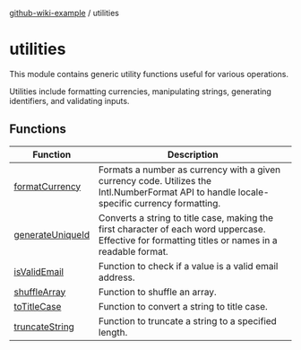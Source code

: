 [github-wiki-example](../wiki/Home) / utilities

# utilities

This module contains generic utility functions useful for various operations.

Utilities include formatting currencies, manipulating strings, generating identifiers, and validating inputs.

## Functions

| Function | Description |
| ------ | ------ |
| [formatCurrency](../wiki/utilities.Function.formatCurrency) | Formats a number as currency with a given currency code. Utilizes the Intl.NumberFormat API to handle locale-specific currency formatting. |
| [generateUniqueId](../wiki/utilities.Function.generateUniqueId) | Converts a string to title case, making the first character of each word uppercase. Effective for formatting titles or names in a readable format. |
| [isValidEmail](../wiki/utilities.Function.isValidEmail) | Function to check if a value is a valid email address. |
| [shuffleArray](../wiki/utilities.Function.shuffleArray) | Function to shuffle an array. |
| [toTitleCase](../wiki/utilities.Function.toTitleCase) | Function to convert a string to title case. |
| [truncateString](../wiki/utilities.Function.truncateString) | Function to truncate a string to a specified length. |
